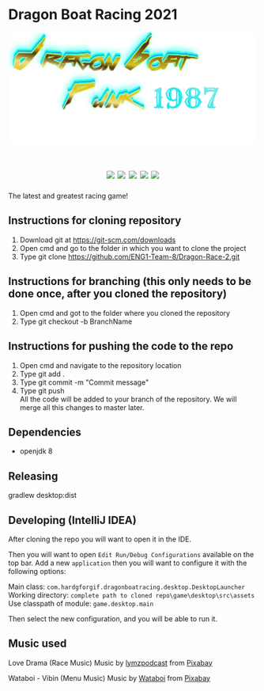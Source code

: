 # Dragon Boat Racing 2021

![Dragon Boat Racing 2021 Logo](https://github.com/ENG1-Team-8/Dragon-Race-2/raw/master/core/assets/Title.png)
<h1 align="center">
<img src="https://img.shields.io/github/workflow/status/ENG1-Team-8/Dragon-Race-2/Java%20CI%20with%20Gradle/master">
<img src="https://img.shields.io/github/issues/ENG1-Team-8/Dragon-Race-2?color=green&style=flat-square">
<img src="https://img.shields.io/github/issues-pr/ENG1-Team-8/Dragon-Race-2?color=yellow&style=flat-square">
<img src="https://img.shields.io/github/stars/ENG1-Team-8/Dragon-Race-2?color=red&style=flat-square">
<img src="https://img.shields.io/github/forks/ENG1-Team-8/Dragon-Race-2?color=blue&style=flat-square">
</h1>

The latest and greatest racing game!

## Instructions for cloning repository
1. Download git at https://git-scm.com/downloads
2. Open cmd and go to the folder in which you want to clone the project
3. Type git clone https://github.com/ENG1-Team-8/Dragon-Race-2.git


## Instructions for branching (this only needs to be done once, after you cloned the repository)
1. Open cmd and got to the folder where you cloned the repository
2. Type git checkout -b BranchName
 

## Instructions for pushing the code to the repo
1. Open cmd and navigate to the repository location
2. Type git add .
3. Type git commit -m "Commit message"
4. Type git push\
All the code will be added to your branch of the repository. We will merge all this changes to master later.

## Dependencies

* openjdk 8

## Releasing

gradlew desktop:dist

## Developing (IntelliJ IDEA)

After cloning the repo you will want to open it in the IDE.

Then you will want to open `Edit Run/Debug Configurations` available on the top bar.
Add a new `application` then you will want to configure it with the following options:

Main class: `com.hardgforgif.dragonboatracing.desktop.DesktopLauncher`  
Working directory: `complete path to cloned repo\game\desktop\src\assets`  
Use classpath of module: `game.desktop.main`  

Then select the new configuration, and you will be able to run it.

## Music used

Love Drama (Race Music) Music by <a href="/users/lymzpodcast-18852086/?tab=audio&amp;utm_source=link-attribution&amp;utm_medium=referral&amp;utm_campaign=audio&amp;utm_content=1333">lymzpodcast</a> from <a href="https://pixabay.com/music/?utm_source=link-attribution&amp;utm_medium=referral&amp;utm_campaign=music&amp;utm_content=1333">Pixabay</a>

Wataboi - Vibin (Menu Music) Music by <a href="/users/wataboi-12344345/?tab=audio&amp;utm_source=link-attribution&amp;utm_medium=referral&amp;utm_campaign=audio&amp;utm_content=1168">Wataboi</a> from <a href="https://pixabay.com/?utm_source=link-attribution&amp;utm_medium=referral&amp;utm_campaign=music&amp;utm_content=1168">Pixabay</a>
